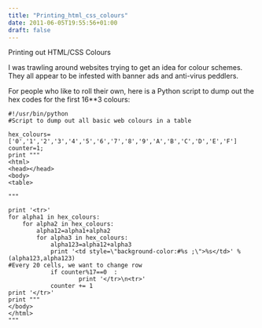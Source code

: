 ```yaml
---
title: "Printing_html_css_colours"
date: 2011-06-05T19:55:56+01:00
draft: false
---
```


Printing out HTML/CSS Colours


I was trawling around websites trying to get an idea for colour schemes. They all appear to be infested with banner ads and anti-virus peddlers.



For people who like to roll their own, here is a Python script to dump out the hex codes for the first 16**3 colours:




```
#!/usr/bin/python
#Script to dump out all basic web colours in a table

hex_colours=['0','1','2','3','4','5','6','7','8','9','A','B','C','D','E','F']
counter=1;
print """ 
<html>
<head></head>
<body>
<table>

"""

print '<tr>'
for alpha1 in hex_colours:
	for alpha2 in hex_colours:
		alpha12=alpha1+alpha2
		for alpha3 in hex_colours:
			alpha123=alpha12+alpha3
			print '<td style=\"background-color:#%s ;\">%s</td>' % (alpha123,alpha123)
#Every 20 cells, we want to change row
			if counter%17==0  :
					print '</tr>\n<tr>'
			counter += 1
print '</tr>'
print """
</body>
</html>
"""

```
